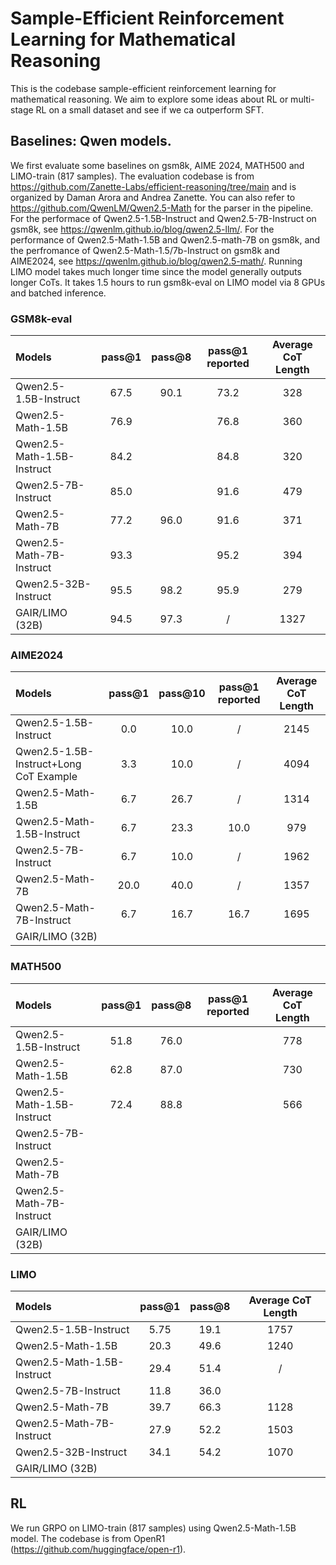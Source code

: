 # Sample-Efficient Reinforcement Learning for Mathematical Reasoning

This is the codebase sample-efficient reinforcement learning for mathematical reasoning. We aim to explore some ideas about RL or multi-stage RL on a small dataset and see if we ca outperform SFT.


## Baselines: Qwen models.
We first evaluate some baselines on gsm8k, AIME 2024, MATH500 and LIMO-train (817 samples).
The evaluation codebase is from https://github.com/Zanette-Labs/efficient-reasoning/tree/main and is organized by Daman Arora and Andrea Zanette.
You can also refer to https://github.com/QwenLM/Qwen2.5-Math for the parser in the pipeline.
For the performace of Qwen2.5-1.5B-Instruct and Qwen2.5-7B-Instruct on gsm8k, see https://qwenlm.github.io/blog/qwen2.5-llm/.
For the performance of Qwen2.5-Math-1.5B and Qwen2.5-math-7B on gsm8k, and the perfromance of Qwen2.5-Math-1.5/7b-Instruct on gsm8k and AIME2024, see https://qwenlm.github.io/blog/qwen2.5-math/.
Running LIMO model takes much longer time since the model generally outputs longer CoTs. It takes 1.5 hours to run gsm8k-eval on LIMO model via 8 GPUs and batched inference.

### GSM8k-eval
| Models| pass@1| pass@8 | pass@1 reported | Average CoT Length |
|:-----------------|:------------------:|:------------------:|:------------------:|:------------------:|
|  Qwen2.5-1.5B-Instruct | 67.5 | 90.1 | 73.2 | 328 |
|  Qwen2.5-Math-1.5B | 76.9 | | 76.8 | 360 |
|  Qwen2.5-Math-1.5B-Instruct | 84.2 | | 84.8 | 320 |
|  Qwen2.5-7B-Instruct |85.0 | | 91.6 | 479 |   
|  Qwen2.5-Math-7B |77.2 | 96.0| 91.6 | 371 |   
|  Qwen2.5-Math-7B-Instruct | 93.3 | | 95.2 | 394 |         
|  Qwen2.5-32B-Instruct |95.5 | 98.2 | 95.9 | 279 |
|  GAIR/LIMO (32B) | 94.5 | 97.3 | / | 1327 |

### AIME2024
| Models| pass@1| pass@10| pass@1 reported | Average CoT Length |
|:------------------------------|:-----------------------:|:-----------------------:|:-----------------------:|:-----------------------:|
|  Qwen2.5-1.5B-Instruct | 0.0 | 10.0 | / | 2145 |
|  Qwen2.5-1.5B-Instruct+Long CoT Example | 3.3 | 10.0 | / | 4094 |
|  Qwen2.5-Math-1.5B | 6.7 | 26.7 | / | 1314 |
|  Qwen2.5-Math-1.5B-Instruct | 6.7 | 23.3 | 10.0 | 979 |
|  Qwen2.5-7B-Instruct | 6.7 | 10.0 | / | 1962 |
|  Qwen2.5-Math-7B | 20.0 | 40.0 | / | 1357|
|  Qwen2.5-Math-7B-Instruct | 6.7 | 16.7 | 16.7 | 1695 |
|  GAIR/LIMO (32B) |  | | | |

### MATH500
| Models| pass@1| pass@8 | pass@1 reported | Average CoT Length |
|:------------------------------|:-----------------------:|:----------------------------:|:----------------------------:|:----------------------------:|
|  Qwen2.5-1.5B-Instruct | 51.8 | 76.0 | |778 |
|  Qwen2.5-Math-1.5B | 62.8 | 87.0 | |730 |
|  Qwen2.5-Math-1.5B-Instruct | 72.4| 88.8 | | 566|
|  Qwen2.5-7B-Instruct | |  | | |
|  Qwen2.5-Math-7B | |  | | |
|  Qwen2.5-Math-7B-Instruct | |  | | |
|  GAIR/LIMO (32B) |  | | | |

### LIMO
| Models| pass@1| pass@8| Average CoT Length |
|:------------------------------|:-----------------------:|:-----------------------:|:-----------------------:|  
|  Qwen2.5-1.5B-Instruct | 5.75| 19.1 | 1757 |
|  Qwen2.5-Math-1.5B | 20.3 | 49.6 | 1240|
|  Qwen2.5-Math-1.5B-Instruct | 29.4 | 51.4 | /|
|  Qwen2.5-7B-Instruct | 11.8 | 36.0 | |
|  Qwen2.5-Math-7B | 39.7 | 66.3 | 1128 |
|  Qwen2.5-Math-7B-Instruct | 27.9 | 52.2 | 1503 |
|  Qwen2.5-32B-Instruct | 34.1 | 54.2 |1070 |
|  GAIR/LIMO (32B) |  | | | |


## RL
We run GRPO on LIMO-train (817 samples) using Qwen2.5-Math-1.5B model. The codebase is from OpenR1 (https://github.com/huggingface/open-r1).




